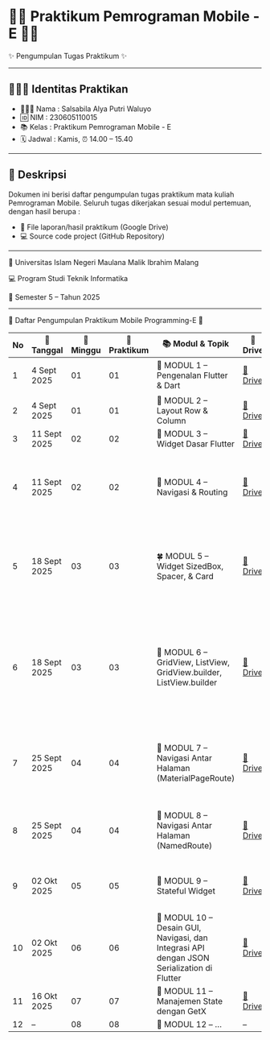 # 🧸🎀 Praktikum Pemrograman Mobile - E 🍰🍓

✨ Pengumpulan Tugas Praktikum ✨

---

## 👩🏻‍💻 Identitas Praktikan

* 👩🏻‍💻 Nama : Salsabila Alya Putri Waluyo
* 🆔 NIM : 230605110015
* 📚 Kelas : Praktikum Pemrograman Mobile - E
* 🗓️ Jadwal : Kamis, ⏰ 14.00 – 15.40

---

## 📖 Deskripsi

Dokumen ini berisi daftar pengumpulan tugas praktikum mata kuliah Pemrograman Mobile.
Seluruh tugas dikerjakan sesuai modul pertemuan, dengan hasil berupa :

* 📂 File laporan/hasil praktikum (Google Drive)
* 💻 Source code project (GitHub Repository)

---

🌸 Universitas Islam Negeri Maulana Malik Ibrahim Malang

💻 Program Studi Teknik Informatika

📅 Semester 5 – Tahun 2025

---

🌸 Daftar Pengumpulan Praktikum Mobile Programming-E 🌸

| No | 📅 Tanggal   | 📖 Minggu | 🔖 Praktikum | 📚 Modul & Topik                                                                               | 📂 Drive                                                                                          | 💻 GitHub                                                                                                                                                                                                                                                                                                                                                               |
|----|--------------|-----------|--------------|-----------------------------------------------------------------------------------------------|--------------------------------------------------------------------------------------------------|-----------------------------------------------------------------------------------------------------------------------------------------------------------------------------------------------------------------------------------------------------------------------------------------------------------------------------------------------------------------------|
| 1  | 4 Sept 2025  | 01        | 01           | 🌱 MODUL 1 – Pengenalan Flutter & Dart                                                     | [📂 Drive](https://drive.google.com/file/d/1awuJkEVPECZQR3Obslwevs58WBeJDLZF/view?usp=sharing)    | [💻 Introduction Flutter](https://github.com/SalsabilaAlya26/mobile-programming-practicum-pertemuan-1-modul-1-)                                                                                                                                                                                                                                                         |
| 2  | 4 Sept 2025  | 01        | 01           | 🌸 MODUL 2 – Layout Row & Column                                                           | [📂 Drive](https://drive.google.com/file/d/1B_EmaTQ-n8b961bV-kaM3ZucGRN5Bz3W/view?usp=sharing)    | [💻 Row and Column](https://github.com/SalsabilaAlya26/mobile-programming-practicum-pertemuan-1-modul-2.git)                                                                                                                                                                                                                                                            |
| 3  | 11 Sept 2025 | 02        | 02           | 🌼 MODUL 3 – Widget Dasar Flutter                                                          | [📂 Drive](https://drive.google.com/file/d/1sNAgPhvgKRwecy9z8d53I_0gQ7jGEPMN/view?usp=sharing) | [💻 Alignment](https://github.com/SalsabilaAlya26/mobile-programming-practicum-pertemuan-2-modul-1.git)                                                                                                                                                                                                                                                                 |
| 4  | 11 Sept 2025 | 02        | 02           | 🌷 MODUL 4 – Navigasi & Routing                                                            | [📂 Drive](https://drive.google.com/file/d/1nvxgbSvFUk3QNZMSchW-m_drj28Y_oRC/view?usp=sharing)    | [💻 Demo Flexible](https://github.com/SalsabilaAlya26/demo_flexible.git)<br>[💻 Expanded](https://github.com/SalsabilaAlya26/expanded.git)<br>[💻 Tugas Pemutar Musik](https://github.com/SalsabilaAlya26/mobile-programming-practicum-pertemuan-2-modul-2.git)                                                                                                         |
| 5  | 18 Sept 2025 | 03        | 03           | 🍀 MODUL 5 – Widget SizedBox, Spacer, & Card                                               | [📂 Drive](https://drive.google.com/file/d/1va4am4MdsnSbFexuCqVqiea9azBf9tXT/view?usp=sharing)    | [💻 Demo SizedBox](https://github.com/SalsabilaAlya26/demo.sizedbox.git)<br>[💻 Demo Card](https://github.com/SalsabilaAlya26/demo_card.git)<br>[💻 Tugas Pemutar Musik](https://github.com/SalsabilaAlya26/mobile-programming-practicum-pertemuan-3-modul-1.git)                                                                                                       |
| 6  | 18 Sept 2025 | 03        | 03           | 🌻 MODUL 6 – GridView, ListView, GridView.builder, ListView.builder                        | [📂 Drive](https://drive.google.com/file/d/1o6txcDuknyopv8NkYoDLJrGX2BAiH3DM/view?usp=sharing)    | [💻 Demo GridView](https://github.com/SalsabilaAlya26/demo_gridview.git)<br>[💻 Demo ListView](https://github.com/SalsabilaAlya26/demo_listview.git)<br>[💻 Demo GridView Builder](https://github.com/SalsabilaAlya26/demo_gridview_builder.git)<br>[💻 Demo ListView Builder](https://github.com/SalsabilaAlya26/mobile-programming-practicum-pertemuan-3-modul-2.git) |
| 7  | 25 Sept 2025 | 04        | 04           | 🌹 MODUL 7 – Navigasi Antar Halaman (MaterialPageRoute)                                    | [📂 Drive](https://drive.google.com/file/d/1fUfVPDAJFL0TxQfaA7tiVS88lEWvjZmg/view?usp=sharing)    | [💻 Demo PageRoute](https://github.com/SalsabilaAlya26/demo.navigasi.pageroute.git)<br>[💻 Demo Navigasi](https://github.com/SalsabilaAlya26/demo_navigasi_tugas2.git)<br>[💻 Tugas Navigasi](https://github.com/SalsabilaAlya26/mobile-programming-practicum-pertemuan-4-modul-1.git)                                                                                  |
| 8  | 25 Sept 2025 | 04        | 04           | 💮 MODUL 8 – Navigasi Antar Halaman (NamedRoute)                                           | [📂 Drive](https://drive.google.com/file/d/1qAvx7y4fMUTT9QPArb3QUxyoNrcfwIBB/view?usp=sharing)    | [💻 Demo NamedRoute](https://github.com/SalsabilaAlya26/demo.navigasi.namedroute.git)<br>[💻 Tugas Navigasi Argumen](https://github.com/SalsabilaAlya26/navigasi.argumen.git)                                                                                                                                                                                           |
| 9  | 02 Okt 2025  | 05        | 05           | 🪻 MODUL 9 – Stateful Widget                                                               | [📂 Drive](https://drive.google.com/file/d/1oob8UHf3IZEbYTFqB5hIL6Y3meA4-EF8/view?usp=sharing)    | [💻 Counter App](https://github.com/SalsabilaAlya26/counter_app.git)<br>[💻 Tasbih App](https://github.com/SalsabilaAlya26/tasbih_app.git)                                                                                                                                                                                                                              |
| 10 | 02 Okt 2025  | 06        | 06           | 🌼 MODUL 10 – Desain GUI, Navigasi, dan Integrasi API dengan JSON Serialization di Flutter | [📂 Drive](https://drive.google.com/file/d/114t2fx_pesq4DS1YDl3G7s_AQM3DVfqc/view?usp=sharing) | [💻 Game App](https://github.com/SalsabilaAlya26/game_app.git)                                                                                                                                                                                                                                                                                                          |
| 11 | 16 Okt 2025            | 07        | 07           | 🌸 MODUL 11 – Manajemen State dengan GetX                     | [📂 Drive](https://drive.google.com/file/d/1JnS2FaIDB8x52_OU0CUfxv9fNFGKh9WG/view?usp=sharing)   | [💻 tasbih_getx](https://github.com/SalsabilaAlya26/tasbih_getx.git)                                                                                                                 |
| 12 | –            | 08        | 08           | 🌹 MODUL 12 – …                                                                            | –                                                                                                 | –                                                                                                                                                                                                                                                                                                                                                                       |
